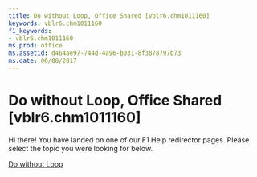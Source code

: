 ```yaml
---
title: Do without Loop, Office Shared [vblr6.chm1011160]
keywords: vblr6.chm1011160
f1_keywords:
- vblr6.chm1011160
ms.prod: office
ms.assetid: d464ae97-744d-4a96-b031-8f3878797b73
ms.date: 06/08/2017
---
```



# Do without Loop, Office Shared [vblr6.chm1011160]

Hi there! You have landed on one of our F1 Help redirector pages. Please select the topic you were looking for below.

[Do without Loop](http://msdn.microsoft.com/library/ab51dd70-7216-c5b0-bd9f-e62db3d470c0%28Office.15%29.aspx)

